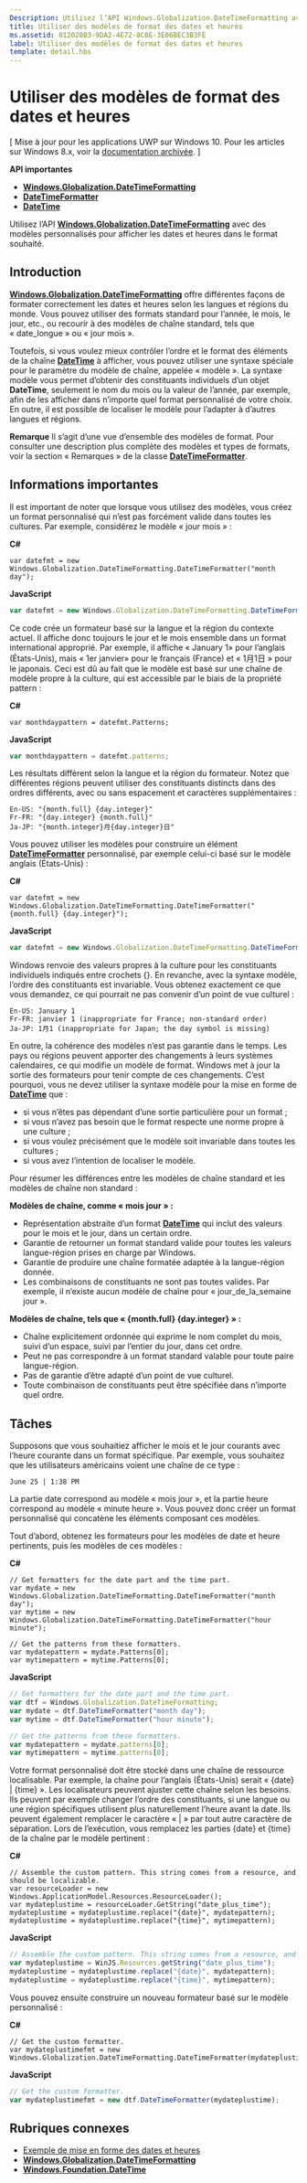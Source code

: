 ```yaml
---
Description: Utilisez l’API Windows.Globalization.DateTimeFormatting avec des modèles personnalisés pour afficher les dates et heures dans le format souhaité.
title: Utiliser des modèles de format des dates et heures
ms.assetid: 012028B3-9DA2-4E72-8C0E-3E06BEC3B3FE
label: Utiliser des modèles de format des dates et heures
template: detail.hbs
---
```


# Utiliser des modèles de format des dates et heures


\[ Mise à jour pour les applications UWP sur Windows 10. Pour les articles sur Windows 8.x, voir la [documentation archivée](http://go.microsoft.com/fwlink/p/?linkid=619132). \]


**API importantes**

-   [**Windows.Globalization.DateTimeFormatting**](https://msdn.microsoft.com/library/windows/apps/br206859)
-   [**DateTimeFormatter**](https://msdn.microsoft.com/library/windows/apps/br206828)
-   [**DateTime**](https://msdn.microsoft.com/library/windows/apps/br206576)

Utilisez l’API [**Windows.Globalization.DateTimeFormatting**](https://msdn.microsoft.com/library/windows/apps/br206859) avec des modèles personnalisés pour afficher les dates et heures dans le format souhaité.

## <span id="Introduction"> </span> <span id="introduction"> </span> <span id="INTRODUCTION"> </span>Introduction


[
            **Windows.Globalization.DateTimeFormatting**](https://msdn.microsoft.com/library/windows/apps/br206859) offre différentes façons de formater correctement les dates et heures selon les langues et régions du monde. Vous pouvez utiliser des formats standard pour l’année, le mois, le jour, etc., ou recourir à des modèles de chaîne standard, tels que « date_longue » ou « jour mois ».

Toutefois, si vous voulez mieux contrôler l’ordre et le format des éléments de la chaîne [**DateTime**](https://msdn.microsoft.com/library/windows/apps/br206576) à afficher, vous pouvez utiliser une syntaxe spéciale pour le paramètre du modèle de chaîne, appelée « modèle ». La syntaxe modèle vous permet d’obtenir des constituants individuels d’un objet **DateTime**, seulement le nom du mois ou la valeur de l’année, par exemple, afin de les afficher dans n’importe quel format personnalisé de votre choix. En outre, il est possible de localiser le modèle pour l’adapter à d’autres langues et régions.

**Remarque** Il s’agit d’une vue d’ensemble des modèles de format. Pour consulter une description plus complète des modèles et types de formats, voir la section « Remarques » de la classe [**DateTimeFormatter**](https://msdn.microsoft.com/library/windows/apps/br206828).

 

## <span id="What_you_need_to_know"> </span> <span id="what_you_need_to_know"> </span> <span id="WHAT_YOU_NEED_TO_KNOW"> </span>Informations importantes


Il est important de noter que lorsque vous utilisez des modèles, vous créez un format personnalisé qui n’est pas forcément valide dans toutes les cultures. Par exemple, considérez le modèle « jour mois » :

**C#**
```CSharp
var datefmt = new Windows.Globalization.DateTimeFormatting.DateTimeFormatter("month day");
```
**JavaScript**
```JavaScript
var datefmt = new Windows.Globalization.DateTimeFormatting.DateTimeFormatter("month day");
```

Ce code crée un formateur basé sur la langue et la région du contexte actuel. Il affiche donc toujours le jour et le mois ensemble dans un format international approprié. Par exemple, il affiche « January 1» pour l’anglais (États-Unis), mais « 1er janvier» pour le français (France) et « 1月1日 » pour le japonais. Ceci est dû au fait que le modèle est basé sur une chaîne de modèle propre à la culture, qui est accessible par le biais de la propriété pattern :

**C#**
```CSharp
var monthdaypattern = datefmt.Patterns;
```
**JavaScript**
```JavaScript
var monthdaypattern = datefmt.patterns;
```

Les résultats diffèrent selon la langue et la région du formateur. Notez que différentes régions peuvent utiliser des constituants distincts dans des ordres différents, avec ou sans espacement et caractères supplémentaires :

``` syntax
En-US: "{month.full} {day.integer}"
Fr-FR: "{day.integer} {month.full}"
Ja-JP: "{month.integer}月{day.integer}日"
```

Vous pouvez utiliser les modèles pour construire un élément [**DateTimeFormatter**](https://msdn.microsoft.com/library/windows/apps/br206828) personnalisé, par exemple celui-ci basé sur le modèle anglais (États-Unis) :

**C#**
```CSharp
var datefmt = new Windows.Globalization.DateTimeFormatting.DateTimeFormatter("{month.full} {day.integer}");
```
**JavaScript**
```JavaScript
var datefmt = new Windows.Globalization.DateTimeFormatting.DateTimeFormatter("{month.full} {day.integer}");
```

Windows renvoie des valeurs propres à la culture pour les constituants individuels indiqués entre crochets {}. En revanche, avec la syntaxe modèle, l’ordre des constituants est invariable. Vous obtenez exactement ce que vous demandez, ce qui pourrait ne pas convenir d’un point de vue culturel :

``` syntax
En-US: January 1
Fr-FR: janvier 1 (inappropriate for France; non-standard order)
Ja-JP: 1月1 (inappropriate for Japan; the day symbol is missing)
```

En outre, la cohérence des modèles n’est pas garantie dans le temps. Les pays ou régions peuvent apporter des changements à leurs systèmes calendaires, ce qui modifie un modèle de format. Windows met à jour la sortie des formateurs pour tenir compte de ces changements. C’est pourquoi, vous ne devez utiliser la syntaxe modèle pour la mise en forme de [**DateTime**](https://msdn.microsoft.com/library/windows/apps/br206576) que :

-   si vous n’êtes pas dépendant d’une sortie particulière pour un format ;
-   si vous n’avez pas besoin que le format respecte une norme propre à une culture ;
-   si vous voulez précisément que le modèle soit invariable dans toutes les cultures ;
-   si vous avez l’intention de localiser le modèle.

Pour résumer les différences entre les modèles de chaîne standard et les modèles de chaîne non standard :

**Modèles de chaîne, comme « mois jour » :**

-   Représentation abstraite d’un format [**DateTime**](https://msdn.microsoft.com/library/windows/apps/br206576) qui inclut des valeurs pour le mois et le jour, dans un certain ordre.
-   Garantie de retourner un format standard valide pour toutes les valeurs langue-région prises en charge par Windows.
-   Garantie de produire une chaîne formatée adaptée à la langue-région donnée.
-   Les combinaisons de constituants ne sont pas toutes valides. Par exemple, il n’existe aucun modèle de chaîne pour « jour_de_la_semaine jour ».

**Modèles de chaîne, tels que « {month.full} {day.integer} » :**

-   Chaîne explicitement ordonnée qui exprime le nom complet du mois, suivi d’un espace, suivi par l’entier du jour, dans cet ordre.
-   Peut ne pas correspondre à un format standard valable pour toute paire langue-région.
-   Pas de garantie d’être adapté d’un point de vue culturel.
-   Toute combinaison de constituants peut être spécifiée dans n’importe quel ordre.

## <span id="Tasks"> </span> <span id="tasks"> </span> <span id="TASKS"> </span>Tâches


Supposons que vous souhaitiez afficher le mois et le jour courants avec l’heure courante dans un format spécifique. Par exemple, vous souhaitez que les utilisateurs américains voient une chaîne de ce type :

``` syntax
June 25 | 1:38 PM
```

La partie date correspond au modèle « mois jour », et la partie heure correspond au modèle « minute heure ». Vous pouvez donc créer un format personnalisé qui concatène les éléments composant ces modèles.

Tout d’abord, obtenez les formateurs pour les modèles de date et heure pertinents, puis les modèles de ces modèles :

**C#**
```CSharp
// Get formatters for the date part and the time part.
var mydate = new Windows.Globalization.DateTimeFormatting.DateTimeFormatter("month day");
var mytime = new Windows.Globalization.DateTimeFormatting.DateTimeFormatter("hour minute");

// Get the patterns from these formatters.
var mydatepattern = mydate.Patterns[0];
var mytimepattern = mytime.Patterns[0];
```
**JavaScript**
```JavaScript
// Get formatters for the date part and the time part.
var dtf = Windows.Globalization.DateTimeFormatting;
var mydate = dtf.DateTimeFormatter("month day");
var mytime = dtf.DateTimeFormatter("hour minute");

// Get the patterns from these formatters.
var mydatepattern = mydate.patterns[0];
var mytimepattern = mytime.patterns[0];
```

Votre format personnalisé doit être stocké dans une chaîne de ressource localisable. Par exemple, la chaîne pour l’anglais (États-Unis) serait « {date} | {time} ». Les localisateurs peuvent ajuster cette chaîne selon les besoins. Ils peuvent par exemple changer l’ordre des constituants, si une langue ou une région spécifiques utilisent plus naturellement l’heure avant la date. Ils peuvent également remplacer le caractère « | » par tout autre caractère de séparation. Lors de l’exécution, vous remplacez les parties {date} et {time} de la chaîne par le modèle pertinent :

**C#**
```CSharp
// Assemble the custom pattern. This string comes from a resource, and should be localizable. 
var resourceLoader = new Windows.ApplicationModel.Resources.ResourceLoader();
var mydateplustime = resourceLoader.GetString("date_plus_time");
mydateplustime = mydateplustime.replace("{date}", mydatepattern);
mydateplustime = mydateplustime.replace("{time}", mytimepattern);
```
**JavaScript**
```JavaScript
// Assemble the custom pattern. This string comes from a resource, and should be localizable. 
var mydateplustime = WinJS.Resources.getString("date_plus_time");
mydateplustime = mydateplustime.replace("{date}", mydatepattern);
mydateplustime = mydateplustime.replace("{time}", mytimepattern);
```

Vous pouvez ensuite construire un nouveau formateur basé sur le modèle personnalisé :

**C#**
```CSharp
// Get the custom formatter.
var mydateplustimefmt = new Windows.Globalization.DateTimeFormatting.DateTimeFormatter(mydateplustime);
```
**JavaScript**
```JavaScript
// Get the custom formatter.
var mydateplustimefmt = new dtf.DateTimeFormatter(mydateplustime);
```

## <span id="related_topics"> </span>Rubriques connexes


* [Exemple de mise en forme des dates et heures](http://go.microsoft.com/fwlink/p/?LinkId=231618)
* [**Windows.Globalization.DateTimeFormatting**](https://msdn.microsoft.com/library/windows/apps/br206859)
* [**Windows.Foundation.DateTime**](https://msdn.microsoft.com/library/windows/apps/br206576)
 

 



<!--HONumber=Mar16_HO1-->
